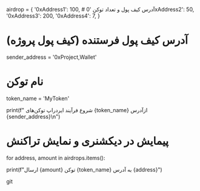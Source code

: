 airdrop = {
    '0xAddress1': 100, # آدرس کیف پول و تعداد توکن
    '0xAddress2': 50,
    '0xAddress3': 200,
    '0xAddress4': 7,
}
# آدرس کیف پول فرستنده (کیف پول پروژه)
sender_address = '0xProject,Wallet'
# نام توکن
token_name = 'MyToken'

print(f" شروع فرآیند ایردراپ توکن‌های {token_name} ازآدرس {sender_address}\n")
# پیمایش در دیکشنری و نمایش تراکنش‌
for address, amount in airdrops.items():

   print(f"ارسال {amount} توکن {token_name} به آدرس {address}")

   git
